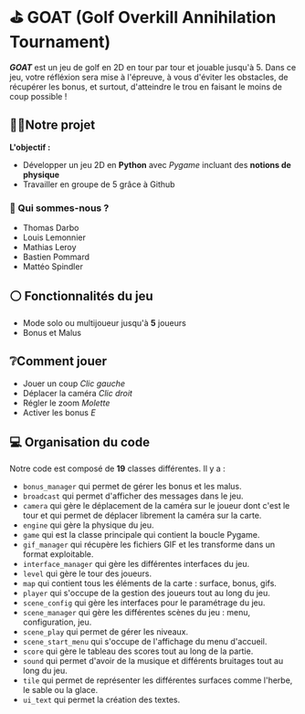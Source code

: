 # ⛳ GOAT (Golf Overkill Annihilation Tournament)

***GOAT*** est un jeu de golf en 2D en tour par tour et jouable jusqu'à 5. Dans ce jeu, votre réfléxion sera mise à l'épreuve, à vous d'éviter les obstacles, de récupérer les bonus, et surtout, d'atteindre le trou en faisant le moins de coup possible !


## 🏌🏻Notre projet

**L'objectif :**
- Développer un jeu 2D en **Python** avec *Pygame* incluant des **notions de physique**
- Travailler en groupe de 5 grâce à Github

### 👤 Qui sommes-nous ?
- Thomas Darbo
- Louis Lemonnier
- Mathias Leroy
- Bastien Pommard
- Mattéo Spindler

## ⚪ Fonctionnalités du jeu
- Mode solo ou multijoueur jusqu'à **5** joueurs
- Bonus et Malus

## ❔Comment jouer 
- Jouer un coup *Clic gauche*
- Déplacer la caméra *Clic droit*
- Régler le zoom *Molette*
- Activer les bonus *E*

## 💻 Organisation du code
Notre code est composé de **19** classes différentes.
Il y a :
- ```bonus_manager``` qui permet de gérer les bonus et les malus.
- ```broadcast``` qui permet d'afficher des messages dans le jeu.
- ```camera``` qui gère le déplacement de la caméra sur le joueur dont c'est le tour et qui permet de déplacer librement la caméra sur la carte.
- ```engine``` qui gère la physique du jeu.
- ```game``` qui est la classe principale qui contient la boucle Pygame.
- ```gif_manager``` qui récupère les fichiers GIF et les transforme dans un format exploitable. 
- ```interface_manager``` qui gère les différentes interfaces du jeu.
- ```level``` qui gère le tour des joueurs.
- ```map``` qui contient tous les éléments de la carte : surface, bonus, gifs.
- ```player``` qui s'occupe de la gestion des joueurs tout au long du jeu.
- ```scene_config``` qui gère les interfaces pour le paramétrage du jeu.
- ```scene_manager``` qui gère les différentes scènes du jeu : menu, configuration, jeu.
- ```scene_play``` qui permet de gérer les niveaux.
- ```scene_start_menu``` qui s'occupe de l'affichage du menu d'accueil.
- ```score``` qui gère le tableau des scores tout au long de la partie.
- ```sound``` qui permet d'avoir de la musique et différents bruitages tout au long du jeu.
- ```tile``` qui permet de représenter les différentes surfaces comme l'herbe, le sable ou la glace.
- ```ui_text``` qui permet la création des textes.

